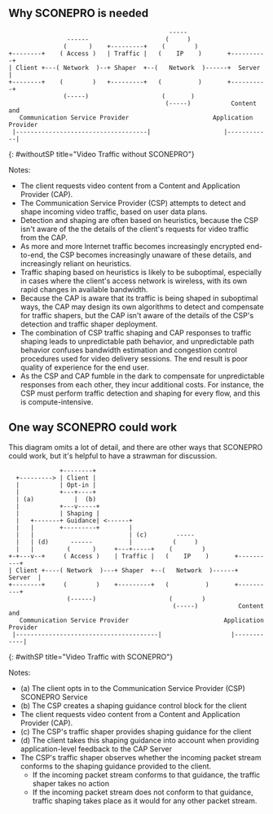 ## Why SCONEPRO is needed
~~~~~~~~
                                            ----- 
                ------                     (     )              
               (      )    +---------+    (        )             
+--------+    ( Access )   | Traffic |   (    IP    )       +----------+
| Client +---( Network  )--+ Shaper  +--(   Network  )------+  Server  |
+--------+    (        )   +---------+   (          )       +----------+
               (-----)                    (       )         
                                           (-----)           Content and 
   Communication Service Provider                       Application Provider
 |------------------------------------|                    |------------|
~~~~~~~~
{: #withoutSP title="Video Traffic without SCONEPRO"}

Notes: 

* The client requests video content from a Content and Application Provider (CAP).
* The Communication Service Provider (CSP) attempts to detect and shape incoming video traffic, based on user data plans.
* Detection and shaping are often based on heuristics, because the CSP isn't aware of the the details of the client's requests for video traffic from the CAP. 
* As more and more Internet traffic becomes increasingly encrypted end-to-end, the CSP becomes increasingly unaware of these details, and increasingly reliant on heuristics. 
* Traffic shaping based on heuristics is likely to be suboptimal, especially in cases where the client's access network is wireless, with its own rapid changes in available bandwidth.
* Because the CAP is aware that its traffic is being shaped in suboptimal ways, the CAP may design its own algorithms to detect and compensate for traffic shapers, but the CAP isn't aware of the details of the CSP's detection and traffic shaper deployment.
* The combination of CSP traffic shaping and CAP responses to traffic shaping leads to unpredictable path behavior, and unpredictable path behavior confuses bandwidth estimation and congestion control procedures used for video delivery sessions. The end result is poor quality of experience for the end user. 
* As the CSP and CAP fumble in the dark to compensate for unpredictable responses from each other, they incur additional costs. For instance, the CSP must perform traffic detection and shaping for every flow, and this is compute-intensive. 

## One way SCONEPRO could work

This diagram omits a lot of detail, and there are other ways that SCONEPRO could work, but it's helpful to have a strawman for discussion.

~~~~~~~~
              +--------+ 
  +---------> | Client |
  |           | Opt-in |
  |           +---+----+                
  | (a)           |  (b)
  |           +---v-----+ 
  |           | Shaping |
  |   +-------+ Guidance| <------+
  |   |       +---------+        |
  |   |                          | (c)        ----- 
  |   | (d)      ------          |           (     )              
  |   |         (      )     +---+-----+    (        )             
+-+---v--+     ( Access )    | Traffic |   (    IP    )       +----------+
| Client +----( Network  )---+ Shaper  +--(   Network  )------+  Server  |
+--------+     (        )    +---------+   (          )       +----------+
                (------)                    (        )         
                                             (-----)           Content and 
   Communication Service Provider                          Application Provider
 |---------------------------------------|                   |------------|
~~~~~~~~
{: #withSP title="Video Traffic with SCONEPRO"}

Notes: 

* (a) The client opts in to the Communication Service Provider (CSP) SCONEPRO Service
* (b) The CSP creates a shaping guidance control block for the client
* The client requests video content from a Content and Application Provider (CAP).
* (c) The CSP's traffic shaper provides shaping guidance for the client 
* (d) The client takes this shaping guidance into account when providing application-level feedback to the CAP Server
* The CSP's traffic shaper observes whether the incoming packet stream conforms to the shaping guidance provided to the client.
   * If the incoming packet stream conforms to that guidance, the traffic shaper takes no action
   * If the incoming packet stream does not conform to that guidance, traffic shaping takes place as it would for any other packet stream.
 